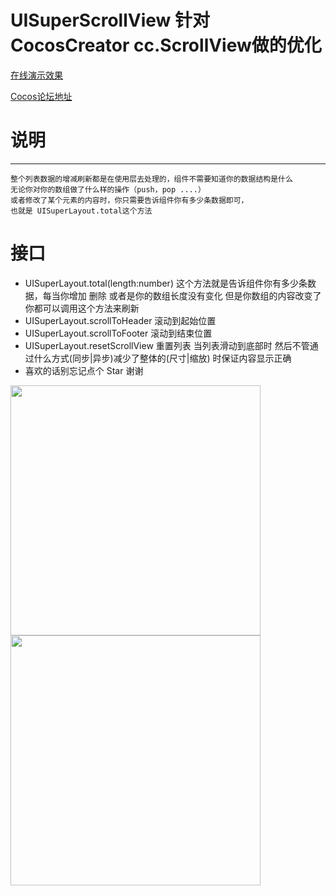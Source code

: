 # UISuperScrollView 针对CocosCreator cc.ScrollView做的优化 
[在线演示效果](https://icipiqkm.github.io/UISuperScrollView/)

[Cocos论坛地址](http://forum.cocos.org/t/cocos-creator-scrollview-uisuperscrollview/99891)




# 说明
---
    整个列表数据的增减刷新都是在使用层去处理的，组件不需要知道你的数据结构是什么
    无论你对你的数组做了什么样的操作（push，pop ....）
    或者修改了某个元素的内容时，你只需要告诉组件你有多少条数据即可，
    也就是 UISuperLayout.total这个方法

# 接口
* UISuperLayout.total(length:number) 这个方法就是告诉组件你有多少条数据，每当你增加 删除 或者是你的数组长度没有变化 但是你数组的内容改变了 你都可以调用这个方法来刷新
* UISuperLayout.scrollToHeader 滚动到起始位置
* UISuperLayout.scrollToFooter 滚动到结束位置
* UISuperLayout.resetScrollView 重置列表 当列表滑动到底部时 然后不管通过什么方式(同步|异步)减少了整体的(尺寸|缩放) 时保证内容显示正确
* 喜欢的话别忘记点个 Star 谢谢

<img src="https://github.com/icipiqkm/UISuperScrollView/blob/main/image/IMAGE%202021-01-25%2017:07:57.jpg" height="400"> <img src="https://github.com/icipiqkm/UISuperScrollView/blob/main/image/IMAGE%202021-01-25%2017:07:52.jpg" height="400">
